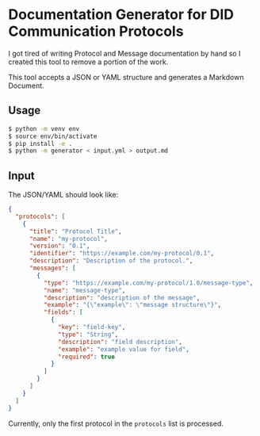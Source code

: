 Documentation Generator for DID Communication Protocols
=======================================================

I got tired of writing Protocol and Message documentation by hand so I created
this tool to remove a portion of the work.

This tool accepts a JSON or YAML structure and generates a Markdown Document.

## Usage

```sh
$ python -m venv env
$ source env/bin/activate
$ pip install -e .
$ python -m generator < input.yml > output.md
```

## Input

The JSON/YAML should look like:
```json
{
  "protocols": [
    {
      "title": "Protocol Title",
      "name": "my-protocol",
      "version": "0.1",
      "identifier": "https://example.com/my-protocol/0.1",
      "description": "Description of the protocol.",
      "messages": [
        {
          "type": "https://example.com/my-protocol/1.0/message-type",
          "name": "message-type",
          "description": "description of the message",
          "example": "{\"example\": \"message structure\"}",
          "fields": [
            {
              "key": "field-key",
              "type": "String",
              "description": "field description",
              "example": "example value for field",
              "required": true
            }
          ]
        }
      ]
    }
  ]
}
```

Currently, only the first protocol in the `protocols` list is processed.
